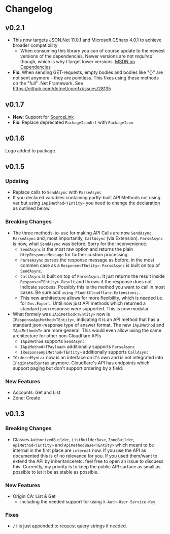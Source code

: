 # Changelog

## v0.2.1

* This now targets JSON.Net 11.0.1 and Microsoft.CSharp 4.0.1 to achieve broader compatibility
  * When consuming this library you can of course update to the newest versions of the dependencies. Newer versions are not *required* though, which is why I target lower versions. [MSDN on Dependencies](https://docs.microsoft.com/en-us/dotnet/standard/library-guidance/dependencies)
* **Fix**: When sending GET-requests, empty bodies and bodies like "{}" are not sent anymore - they are pointless. This fixes using these methods on the "full" .Net Framework. See https://github.com/dotnet/corefx/issues/28135


## v0.1.7

* **New**: Support for [SourceLink](https://github.com/dotnet/sourcelink)
* **Fix**: Replace deprecated `PackageIconUrl` with `PackageIcon`


## v0.1.6

Logo added to package.


## v0.1.5

### Updating

* Replace calls to `SendAsync` with `ParseAsync`
* If you declared variables containing partly-built API Methods not using var but using `IApiMethod<TEntity>` you need to change the declaration as outlined below.

### Breaking Changes

* The three methods-to-use for making API Calls are now `SendAsync`, `ParseAsync` and, most importantly, `CallAsync` (via Extension). `ParseAsync` is now, what `SendAsync` was before. Sorry for the inconvenience.
  * `SendAsync` is the most raw option and returns the plain `HttpResponseMessage` for further custom processing.
  * `ParseAsync` parses the response message as before, in the most commen case as a `Response<TEntity>`. `ParseAsync` is built on top of `SendAsync`.
  * `CallAsync` is built on top of `ParseAsync`. It just returns the result inside `Response<TEntity>.Result` and throws if the response does not indicate success. Possibly this is the method you want to call in most cases. Be sure add `using FluentCloudflare.Extensions;`.
  * This new architecture allows for more flexibility, which is needed i.e. for `Dns.Export`. Until now just API methods which returned a standard json response were supported. This is now modular.
* What formely was `IApiMethod<TEntity>` now is `IResponseApiMethod<TEntity>`, indicating it is an API method that has a standard json-response type of answer format. The new `IApiMethod` and `IApiMethod<T>` are more general. This would even allow using the same architecture for other non-Cloudflare APIs
  * `IApiMethod` supports `SendAsync`
  * `IApiMethod<TPayload>` additionally supports `ParseAsync`
  * `IResponseApiMethod<TEntity>` additionally supports `CallAsync`
* `IOrderedSyntax` now is an interface on it's own and is not integrated into `IPaginatedSyntax` anymore. Cloudflare's API has endpoints which support paging but don't support ordering by a field.

### New Features

* Accounts: Get and List
* Zone: Create


## v0.1.3

### Breaking Changes

* Classes `AuthorizedBuilder`, `ListBuilderBase`, `ZoneBuilder`, `ApiMethod<TEntity>` and `ApiMethodBase<TEntity>` which meant to be internal in the first place are `internal` now. If you use the API as documented this is of no relevance for you. If you used them/want to extend the API by inheritance/etc. feel free to open an issue to discuess this. Currently, my priority is to keep the public API surface as small as possible to let it be as stable as possible.

### New Features

* Origin CA: List & Get
  * including the needed support for using `X-Auth-User-Service-Key`

### Fixes

* `/?` is just appended to request query strings if needed.